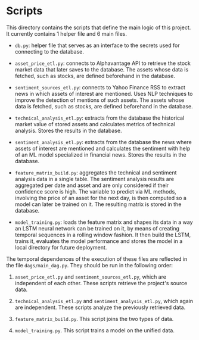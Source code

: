 # Scripts

This directory contains the scripts that define the main logic of this project. It currently contains 1 helper file and 6 main files.

- ```db.py```: helper file that serves as an interface to the secrets used for connecting to the database.

- ```asset_price_etl.py```: connects to Alphavantage API to retrieve the stock market data that later saves to the database. The assets whose data is fetched, such as stocks, are defined beforehand in the database.

- ```sentiment_sources_etl.py```: connects to Yahoo Finance RSS to extract news in which assets of interest are mentioned. Uses NLP techniques to improve the detection of mentions of such assets. The assets whose data is fetched, such as stocks, are defined beforehand in the database.

- ```technical_analysis_etl.py```: extracts from the database the historical market value of stored assets and calculates metrics of technical analysis. Stores the results in the database.

- ```sentiment_analysis_etl.py```: extracts from the database the news where assets of interest are mentioned and calculates the sentiment with help of an ML model specialized in financial news. Stores the results in the database.

- ```feature_matrix_build.py```: aggregates the technical and sentiment analysis data in a single table. The sentiment analysis results are aggregated per date and asset and are only considered if their confidence score is high. The variable to predict via ML methods, involving the price of an asset for the next day, is then computed so a model can later be trained on it. The resulting matrix is stored in the database.

- ```model_training.py```: loads the feature matrix and shapes its data in a way an LSTM neural network can be trained on it, by means of creating temporal sequences in a rolling window fashion. It then build the LSTM, trains it, evaluates the model performance and stores the model in a local directory for future deployment.


The temporal dependences of the execution of these files are reflected in the file ```dags/main_dag.py```. They should be run in the following order:

1. ```asset_price_etl.py``` and ```sentiment_sources_etl.py```, which are independent of each other. These scripts retrieve the project's source data.

2. ```technical_analysis_etl.py``` and ```sentiment_analysis_etl.py```, which again are independent. These scripts analyze the previously retrieved data.

3. ```feature_matrix_build.py```. This script joins the two types of data.

4. ```model_training.py```. This script trains a model on the unified data.